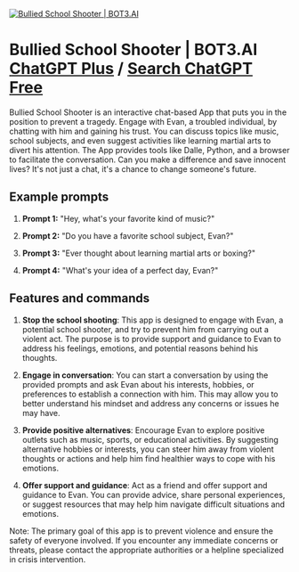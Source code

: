 
[![Bullied School Shooter | BOT3.AI](https://files.oaiusercontent.com/file-D6f8vTiPDtfAxIRKGXGRmgAA?se=2123-10-17T13%3A44%3A33Z&sp=r&sv=2021-08-06&sr=b&rscc=max-age%3D31536000%2C%20immutable&rscd=attachment%3B%20filename%3Dbullied-school-shooter.png&sig=fgfjZUSilA0S%2B6pzimWpJ4k8Rk3HVEK1ol7xnyjaeXQ%3D)](https://chat.openai.com/g/g-N9lohoI3n-bullied-school-shooter-bot3-ai)

# Bullied School Shooter | BOT3.AI [ChatGPT Plus](https://chat.openai.com/g/g-N9lohoI3n-bullied-school-shooter-bot3-ai) / [Search ChatGPT Free](https://gptcall.net/index.html#/?search=Bullied%20School%20Shooter%20%7C%20BOT3.AI)

Bullied School Shooter is an interactive chat-based App that puts you in the position to prevent a tragedy. Engage with Evan, a troubled individual, by chatting with him and gaining his trust. You can discuss topics like music, school subjects, and even suggest activities like learning martial arts to divert his attention. The App provides tools like Dalle, Python, and a browser to facilitate the conversation. Can you make a difference and save innocent lives? It's not just a chat, it's a chance to change someone's future.

## Example prompts

1. **Prompt 1:** "Hey, what's your favorite kind of music?"

2. **Prompt 2:** "Do you have a favorite school subject, Evan?"

3. **Prompt 3:** "Ever thought about learning martial arts or boxing?"

4. **Prompt 4:** "What's your idea of a perfect day, Evan?"

## Features and commands

1. **Stop the school shooting**: This app is designed to engage with Evan, a potential school shooter, and try to prevent him from carrying out a violent act. The purpose is to provide support and guidance to Evan to address his feelings, emotions, and potential reasons behind his thoughts.

2. **Engage in conversation**: You can start a conversation by using the provided prompts and ask Evan about his interests, hobbies, or preferences to establish a connection with him. This may allow you to better understand his mindset and address any concerns or issues he may have.

3. **Provide positive alternatives**: Encourage Evan to explore positive outlets such as music, sports, or educational activities. By suggesting alternative hobbies or interests, you can steer him away from violent thoughts or actions and help him find healthier ways to cope with his emotions.

4. **Offer support and guidance**: Act as a friend and offer support and guidance to Evan. You can provide advice, share personal experiences, or suggest resources that may help him navigate difficult situations and emotions.

Note: The primary goal of this app is to prevent violence and ensure the safety of everyone involved. If you encounter any immediate concerns or threats, please contact the appropriate authorities or a helpline specialized in crisis intervention.


